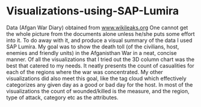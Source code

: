 Visualizations-using-SAP-Lumira
===============================

Data (Afgan War Diary) obtained from www.wikileaks.org
One cannot get the whole picture from the documents alone unless he/she puts some effort into it. To do away with it, and produce a visual summary of the data I used SAP Lumira.
My goal was to show the death toll (of the civilians, host, enemies and friendly units) in the Afganisthan War in a neat, concise manner.
Of all the visualizations that I tried out the 3D column chart was the best that catered to my needs. It neatly presents the count of casualities for each of the regions where the war was concentrated. My other visualizations did also meet this goal, like the tag cloud which effectively categorizes any given day as a good or bad day for the host.
In most of the visualizations the count of wounded/killed is the measure, and the region, type of attack, category etc as the attributes.
 
